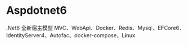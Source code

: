 # Aspdotnet6
.Net6 全新宿主模型
MVC、WebApi、Docker、Redis、Mysql、EFCore6、IdentityServer4、Autofac、docker-compose、Linux

